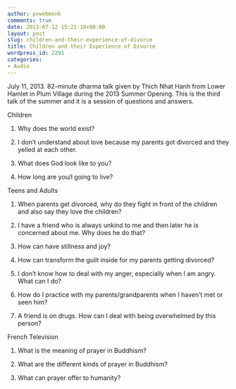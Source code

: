 ```yaml
---
author: pvwebmonk
comments: true
date: 2013-07-12 15:21:18+00:00
layout: post
slug: children-and-their-experience-of-divorce
title: Children and their Experience of Divorce
wordpress_id: 2291
categories:
- Audio
---
```


July 11, 2013. 82-minute dharma talk given by Thich Nhat Hanh from Lower Hamlet in Plum Village during the 2013 Summer Opening. This is the third talk of the summer and it is a session of questions and answers.




Children




  1. Why does the world exist?


  2. I don’t understand about love because my parents got divorced and they yelled at each other.


  3. What does God look like to you?


  4. How long are you/I going to live?



Teens and Adults




  1. When parents get divorced, why do they fight in front of the children and also say they love the children?


  2. I have a friend who is always unkind to me and then later he is concerned about me. Why does he do that?


  3. How can have stillness and joy?


  4. How can transform the guilt inside for my parents getting divorced?


  5. I don’t know how to deal with my anger, especially when I am angry. What can I do?


  6. How do I practice with my parents/grandparents when I haven’t met or seen him?


  7. A friend is on drugs. How can I deal with being overwhelmed by this person?



French Television




  1. What is the meaning of prayer in Buddhism?


  2. What are the different kinds of prayer in Buddhism?


  3. What can prayer offer to humanity?
